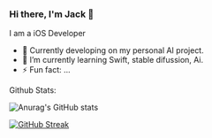 ### Hi there, I'm Jack  👋
I am a iOS Developer

- 🔭 Currently developing on my personal AI project.
- 🌱 I’m currently learning Swift, stable difussion, Ai.
- ⚡ Fun fact: ...


Github Stats: 

![Anurag's GitHub stats](https://github-readme-stats-iota-green.vercel.app/api?username=jack-camas&show_icons=true&theme=radical&hide=stars&rank_icon=github&border_radius=15)

[![GitHub Streak](https://streak-stats.demolab.com?user=jack-camas&theme=highcontrast&border_radius=15)](https://git.io/streak-stats)

<!--
**Jack-Camas/Jack-Camas** is a ✨ _special_ ✨ repository because its `README.md` (this file) appears on your GitHub profile.

Here are some ideas to get you started:

- 🔭 I’m currently working on ...
- 🌱 I’m currently learning ...
- 👯 I’m looking to collaborate on ...
- 🤔 I’m looking for help with ...
- 💬 Ask me about ...
- 📫 How to reach me: ...
- 😄 Pronouns: ...
- ⚡ Fun fact: ...
-->
